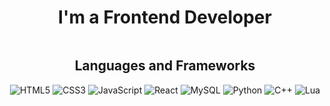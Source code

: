 <div align="center">
  <h1>I'm a Frontend Developer</h1>

<img src="https://i.giphy.com/media/v1.Y2lkPTc5MGI3NjExcDlwd2Z6a2lkYnluOWh3cjRjNWF4cTVpb2hsdjZ0dTFpNGQ5Nnl4ciZlcD12MV9pbnRlcm5hbF9naWZfYnlfaWQmY3Q9Zw/wwg1suUiTbCY8H8vIA/giphy-downsized-large.gif" alt="" />

  <h2>Languages and Frameworks</h2>

  <p>
    <img src="https://img.shields.io/badge/-HTML5-000?&logo=HTML5" alt="HTML5" />
    <img src="https://img.shields.io/badge/-CSS3-000?&logo=CSS3&logoColor=1572B6" alt="CSS3" />
    <img src="https://img.shields.io/badge/-JavaScript-000?&logo=JavaScript" alt="JavaScript" />
    <img src="https://img.shields.io/badge/-React-000?&logo=React" alt="React" />
    <img src="https://img.shields.io/badge/-MySQL-000?&logo=MySQL" alt="MySQL" />
    <img src="https://img.shields.io/badge/-Python-000?&logo=Python" alt="Python" />
    <img src="https://img.shields.io/badge/-C++-000?&logo=C%2B%2B" alt="C++" />
    <img src="https://img.shields.io/badge/-Lua-000?&logo=Lua" alt="Lua" />
  </p>

</div>
